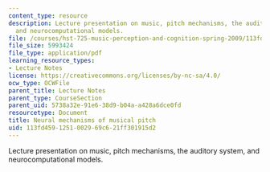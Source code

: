 ```yaml
---
content_type: resource
description: Lecture presentation on music, pitch mechanisms, the auditory system,
  and neurocomputational models.
file: /courses/hst-725-music-perception-and-cognition-spring-2009/113fd4591251002969c621ff301915d2_MITHST_725S09_lec05_pitchmech.pdf
file_size: 5993424
file_type: application/pdf
learning_resource_types:
- Lecture Notes
license: https://creativecommons.org/licenses/by-nc-sa/4.0/
ocw_type: OCWFile
parent_title: Lecture Notes
parent_type: CourseSection
parent_uid: 5738a32e-91e6-38d9-b04a-a428a6dce0fd
resourcetype: Document
title: Neural mechanisms of musical pitch
uid: 113fd459-1251-0029-69c6-21ff301915d2
---
```

Lecture presentation on music, pitch mechanisms, the auditory system, and neurocomputational models.